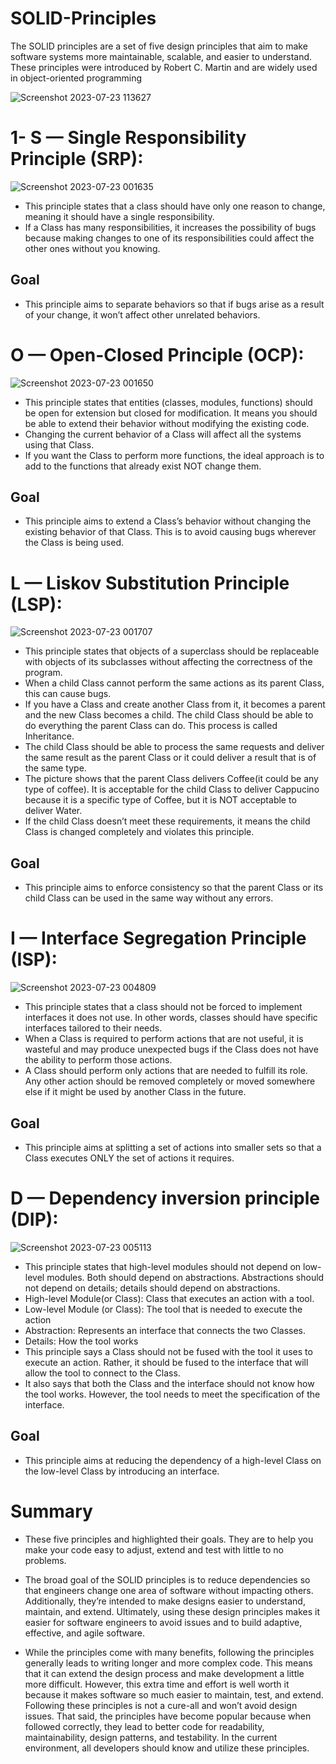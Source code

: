 # SOLID-Principles

The SOLID principles are a set of five design principles that aim to make software systems more maintainable, scalable, and easier to understand. These principles were introduced by Robert C. Martin and are widely used in object-oriented programming

![Screenshot 2023-07-23 113627](https://github.com/AhmedkamalR/SOLID-Principles/assets/87860547/a1a1d20b-ec48-48c8-84e4-3528e66f4a9b)

# 1- S — Single Responsibility Principle (SRP):
![Screenshot 2023-07-23 001635](https://github.com/AhmedkamalR/SOLID-Principles/assets/87860547/7278c1aa-f181-4b92-bcf5-0f1bd1d2d7b8)


- This principle states that a class should have only one reason to change, meaning it should have a single responsibility.
- If a Class has many responsibilities, it increases the possibility of bugs because making changes to one of its responsibilities could affect the other ones without you knowing.
 ## Goal
- This principle aims to separate behaviors so that if bugs arise as a result of your change, it won’t affect other unrelated behaviors.

# O — Open-Closed Principle (OCP):
![Screenshot 2023-07-23 001650](https://github.com/AhmedkamalR/SOLID-Principles/assets/87860547/c62d4479-b422-4e58-bf60-4d177927fd28)

- This principle states that entities (classes, modules, functions) should be open for extension but closed for modification. It means you should be able to extend their behavior without modifying the 
  existing code.
- Changing the current behavior of a Class will affect all the systems using that Class.
- If you want the Class to perform more functions, the ideal approach is to add to the functions that already exist NOT change them.
## Goal
- This principle aims to extend a Class’s behavior without changing the existing behavior of that Class. This is to avoid causing bugs wherever the Class is being used.

# L — Liskov Substitution Principle (LSP):
![Screenshot 2023-07-23 001707](https://github.com/AhmedkamalR/SOLID-Principles/assets/87860547/ffc7bad4-1f19-4447-8658-43d8fb65b609)

- This principle states that objects of a superclass should be replaceable with objects of its subclasses without affecting the correctness of the program.
- When a child Class cannot perform the same actions as its parent Class, this can cause bugs.
- If you have a Class and create another Class from it, it becomes a parent and the new Class becomes a child. The child Class should be able to do everything the parent Class can do. This process is 
  called Inheritance.
- The child Class should be able to process the same requests and deliver the same result as the parent Class or it could deliver a result that is of the same type.
- The picture shows that the parent Class delivers Coffee(it could be any type of coffee). It is acceptable for the child Class to deliver Cappucino because it is a specific type of Coffee, but it is 
  NOT acceptable to deliver Water.
- If the child Class doesn’t meet these requirements, it means the child Class is changed completely and violates this principle.
 ## Goal
- This principle aims to enforce consistency so that the parent Class or its child Class can be used in the same way without any errors.
#  I — Interface Segregation Principle (ISP):
![Screenshot 2023-07-23 004809](https://github.com/AhmedkamalR/SOLID-Principles/assets/87860547/33177baf-cce8-4592-a240-11383bad6616)

- This principle states that a class should not be forced to implement interfaces it does not use. In other words, classes should have specific interfaces tailored to their needs.
- When a Class is required to perform actions that are not useful, it is wasteful and may produce unexpected bugs if the Class does not have the ability to perform those actions.
- A Class should perform only actions that are needed to fulfill its role. Any other action should be removed completely or moved somewhere else if it might be used by another Class in the future.
## Goal
- This principle aims at splitting a set of actions into smaller sets so that a Class executes ONLY the set of actions it requires.

# D — Dependency inversion principle (DIP):
![Screenshot 2023-07-23 005113](https://github.com/AhmedkamalR/SOLID-Principles/assets/87860547/3f2a103e-cc0b-41bd-b3ef-d9303aab09e0)

- This principle states that high-level modules should not depend on low-level modules. Both should depend on abstractions. Abstractions should not depend on details; details should depend on 
  abstractions.
- High-level Module(or Class): Class that executes an action with a tool.
- Low-level Module (or Class): The tool that is needed to execute the action
- Abstraction: Represents an interface that connects the two Classes.
- Details: How the tool works
- This principle says a Class should not be fused with the tool it uses to execute an action. Rather, it should be fused to the interface that will allow the tool to connect to the Class.
- It also says that both the Class and the interface should not know how the tool works. However, the tool needs to meet the specification of the interface.
## Goal
- This principle aims at reducing the dependency of a high-level Class on the low-level Class by introducing an interface.

# Summary
- These five principles and highlighted their goals. They are to help you make your code easy to adjust, extend and test with little to no problems.
- The broad goal of the SOLID principles is to reduce dependencies so that engineers change one area of software without impacting others.
  Additionally, they’re intended to make designs easier to understand, maintain, and extend.
  Ultimately, using these design principles makes it easier for software engineers to avoid issues and to build adaptive, effective, and agile software.

- While the principles come with many benefits, following the principles generally leads to writing longer and more complex code.
  This means that it can extend the design process and make development a little more difficult.
  However, this extra time and effort is well worth it because it makes software so much easier to maintain, test, and extend.
  Following these principles is not a cure-all and won’t avoid design issues.
  That said, the principles have become popular because when followed correctly, they lead to better code for readability, maintainability, design patterns, and testability.
  In the current environment, all developers should know and utilize these principles.











